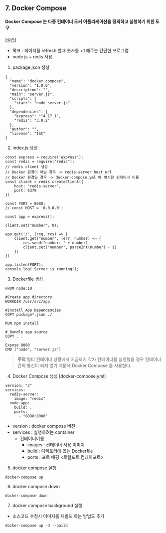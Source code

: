## 7. Docker Compose

#### Docker Compose 는 다중 컨테이너 도커 어플리케이션을 정의하고 실행하기 위한 도구

[실습]
* 목표 : 페이지를 refresh 할때 숫자를 +1 해주는 간단한  프로그램 
* node js + redis 사용

1. package.json 생성
```
{
  "name": "docker_compose",
  "version": "1.0.0",
  "description": "",
  "main": "server.js",
  "scripts": {
  	"start": "node server.js"
  },
  "dependencies": {
  	"express": "^4.17.1",
  	"redis": "3.0.2"
  },
  "author": "",
  "license": "ISC"
}

```

2. index.js 생성
```
const express = require('express');
const redis = require("redis");
// redis client 생성
// Docker 환경이 아닐 경우 -> redis-server host url
// Docker 환경일 경우 -> docker-compose.yml 에 명시한 컨테이너 이름
const client = redis.createClient({
    host: "redis-server",
    port: 6379
})

const PORT = 8080;
// const HOST = '0.0.0.0';

const app = express();

client.set("number", 0);

app.get('/', (req, res) => {
    client.get("number", (err, number) => {
        res.send("number: " + number)
        client.set("number", parseInt(number) + 1)
    })
})

app.listen(PORT);
console.log('Server is running');
```

3. Dockerfile 생성
```
FROM node:10

#Create app directory
WORKDIR /usr/src/app

#Install App Dependencies
COPY package*.json ./

RUN npm install

# Bundle app source
COPY . .

Expose 8080
CMD ["node", "server.js"]
```

> **주의** 멀티 컨테이너 상황에서 지금까지 각자 컨테이너를 실행했을 경우 컨테이너 간의 통신이 되지 않기 때문에 Docker Compose 를 사용한다.

4. Docker Compose 생성
[docker-compose.yml]
```
version: "3"
services:
  redis-server:
    image: "redis"
  node-app:
    build: .
    ports:
      - "8888:8080"
```
* version : docker compose 버전
* services : 실행하려는 container
  * 컨테이너이름
    * images : 컨테이너 사용 이미지
    * build : 디렉토리에 있는 Dockerfile
    * ports : 포트 매핑 <로컬포트:컨테이포트>
    
5. docker compose 실행
```
docker-compose up
```

6. docker compose down
```
docker-compose down
```

7. docker compose background 실행
* 소스코드 수정시 이미지를 재빌드 하는 방법도 추가
```
docker-compose up -d --build
```